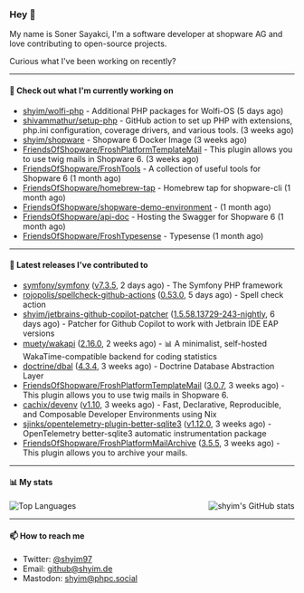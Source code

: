 ### Hey 👋

My name is Soner Sayakci, I'm a software developer at shopware AG and love contributing to open-source projects.

Curious what I've been working on recently?

---

#### 👷 Check out what I'm currently working on

- [shyim/wolfi-php](https://github.com/shyim/wolfi-php) - Additional PHP packages for Wolfi-OS (5 days ago)
- [shivammathur/setup-php](https://github.com/shivammathur/setup-php) - GitHub action to set up PHP with extensions, php.ini configuration, coverage drivers, and various tools. (3 weeks ago)
- [shyim/shopware](https://github.com/shyim/shopware) - Shopware 6 Docker Image (3 weeks ago)
- [FriendsOfShopware/FroshPlatformTemplateMail](https://github.com/FriendsOfShopware/FroshPlatformTemplateMail) - This plugin allows you to use twig mails in Shopware 6. (3 weeks ago)
- [FriendsOfShopware/FroshTools](https://github.com/FriendsOfShopware/FroshTools) - A collection of useful tools for Shopware 6 (1 month ago)
- [FriendsOfShopware/homebrew-tap](https://github.com/FriendsOfShopware/homebrew-tap) - Homebrew tap for shopware-cli (1 month ago)
- [FriendsOfShopware/shopware-demo-environment](https://github.com/FriendsOfShopware/shopware-demo-environment) -  (1 month ago)
- [FriendsOfShopware/api-doc](https://github.com/FriendsOfShopware/api-doc) - Hosting the Swagger for Shopware 6 (1 month ago)
- [FriendsOfShopware/FroshTypesense](https://github.com/FriendsOfShopware/FroshTypesense) - Typesense (1 month ago)

---

#### 🔭 Latest releases I've contributed to

- [symfony/symfony](https://github.com/symfony/symfony) ([v7.3.5](https://github.com/symfony/symfony/releases/tag/v7.3.5), 2 days ago) - The Symfony PHP framework
- [rojopolis/spellcheck-github-actions](https://github.com/rojopolis/spellcheck-github-actions) ([0.53.0](https://github.com/rojopolis/spellcheck-github-actions/releases/tag/0.53.0), 5 days ago) - Spell check action
- [shyim/jetbrains-github-copilot-patcher](https://github.com/shyim/jetbrains-github-copilot-patcher) ([1.5.58.13729-243-nightly](https://github.com/shyim/jetbrains-github-copilot-patcher/releases/tag/1.5.58.13729-243-nightly), 6 days ago) - Patcher for Github Copilot to work with Jetbrain IDE EAP versions
- [muety/wakapi](https://github.com/muety/wakapi) ([2.16.0](https://github.com/muety/wakapi/releases/tag/2.16.0), 2 weeks ago) - 📊 A minimalist, self-hosted WakaTime-compatible backend for coding statistics
- [doctrine/dbal](https://github.com/doctrine/dbal) ([4.3.4](https://github.com/doctrine/dbal/releases/tag/4.3.4), 3 weeks ago) - Doctrine Database Abstraction Layer
- [FriendsOfShopware/FroshPlatformTemplateMail](https://github.com/FriendsOfShopware/FroshPlatformTemplateMail) ([3.0.7](https://github.com/FriendsOfShopware/FroshPlatformTemplateMail/releases/tag/3.0.7), 3 weeks ago) - This plugin allows you to use twig mails in Shopware 6.
- [cachix/devenv](https://github.com/cachix/devenv) ([v1.10](https://github.com/cachix/devenv/releases/tag/v1.10), 3 weeks ago) - Fast, Declarative, Reproducible, and Composable Developer Environments using Nix
- [sjinks/opentelemetry-plugin-better-sqlite3](https://github.com/sjinks/opentelemetry-plugin-better-sqlite3) ([v1.12.0](https://github.com/sjinks/opentelemetry-plugin-better-sqlite3/releases/tag/v1.12.0), 3 weeks ago) - OpenTelemetry better-sqlite3 automatic instrumentation package
- [FriendsOfShopware/FroshPlatformMailArchive](https://github.com/FriendsOfShopware/FroshPlatformMailArchive) ([3.5.5](https://github.com/FriendsOfShopware/FroshPlatformMailArchive/releases/tag/3.5.5), 3 weeks ago) - This plugin allows you to archive your mails.

---

#### 📊 My stats

<img align="right" alt="shyim's GitHub stats" src="https://github-readme-stats.vercel.app/api?username=shyim&count_private=1&show_icons=true&" />

![Top Languages](https://github-readme-stats.vercel.app/api/top-langs/?username=shyim)

---

#### 📫 How to reach me

- Twitter: [@shyim97](https://twitter.com/shyim97)
- Email: [github@shyim.de](mailto://github@shyim.de)
- Mastodon: <a rel="me" href="https://phpc.social/@shyim">shyim@phpc.social</a>
